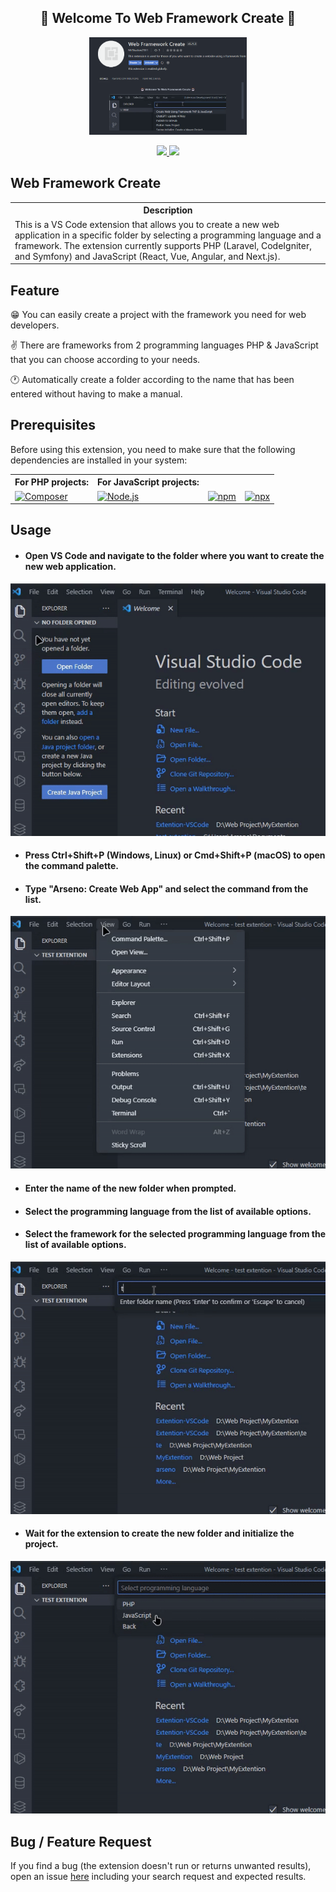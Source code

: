 <p>
  <h2 align="center">🤖 Welcome To Web Framework Create 🤖</h2>
</p>

<!-- Header and Image -->
<p align="center">
  <img src="https://github.com/Arseno11/Extention-VSCode/blob/main/assets/viewext.png?raw=true" width="50%" height="50%"  alt="View">
</p>

<p align="center">
  <a href="/LICENSE.md">
    <img src="https://img.shields.io/github/license/Arseno11/Extention-VSCode?color=darkred&style=for-the-badge">
  </a>
  <a href="https://github.com/Arseno11/Extention-VSCode/commits/">
  <img src="https://img.shields.io/github/last-commit/Arseno11/Extention-VSCode/HEAD?label=last%20update&style=for-the-badge">
</a>
</p>

## Web Framework Create

<table>
<tr>
<th> Description </th>
</tr>
<tr>
<td> This is a VS Code extension that allows you to create a new web application in a specific folder by selecting a programming language and a framework. The extension currently supports PHP (Laravel, CodeIgniter, and Symfony) and JavaScript (React, Vue, Angular, and Next.js). </td>
</tr>
</table>


## Feature

😁 You can easily create a project with the framework you need for web developers.

✌️ There are frameworks from 2 programming languages PHP & JavaScript ​​that you can choose according to your needs.

🕐 Automatically create a folder according to the name that has been entered without having to make a manual.


## Prerequisites

Before using this extension, you need to make sure that the following dependencies are installed in your system:

<table>
  <tr>
    <th>For PHP projects:</th>
    <th>For JavaScript projects:</th>
  </tr>
  <tr>
    <td><a href="https://getcomposer.org"><img src="https://img.shields.io/badge/Composer-C29019?style=for-the-badge&logo=composer&logoColor=white" alt="Composer"></a></td>
    <td><a href="https://nodejs.org/"><img src="https://img.shields.io/badge/Node.js-73AB5F?style=for-the-badge&logo=node.js&logoColor=white" alt="Node.js"></a></td>
    <td><a href="https://www.npmjs.com/"><img src="https://img.shields.io/badge/Npm-C53635?style=for-the-badge&logo=npm&logoColor=white" alt="npm"></a></td>
    <td><a href="https://www.npmjs.com/package/npx"><img src="https://img.shields.io/badge/Npx-73AB5F?style=for-the-badge&logo=npx&logoColor=white" alt="npx"></a></td>
  </tr>
</table>


## Usage

- <h4>Open VS Code and navigate to the folder where you want to create the new web application.</h4>

<p align= "center">
<a href="https://github.com/Arseno11/Extention-VSCode/blob/main/assets/usage1.gif">
    <img src="https://github.com/Arseno11/Extention-VSCode/blob/main/assets/usage1.gif?raw=true" alt="Features">
  </a>
</p>

- <h4>Press Ctrl+Shift+P (Windows, Linux) or Cmd+Shift+P (macOS) to open the command palette.</h4>
- <h4>Type "Arseno: Create Web App" and select the command from the list.</h4>

<p align= "center">
<a href="https://github.com/Arseno11/Extention-VSCode/blob/main/assets/usage2.gif">
    <img src="https://github.com/Arseno11/Extention-VSCode/blob/main/assets/usage2.gif?raw=true" alt="Features">
  </a>
</p>

- <h4>Enter the name of the new folder when prompted.</h4>
- <h4>Select the programming language from the list of available options.</h4>
- <h4>Select the framework for the selected programming language from the list of available options.</h4>

<p align= "center">
<a href="https://github.com/Arseno11/Extention-VSCode/blob/main/assets/usage3.gif">
    <img src="https://github.com/Arseno11/Extention-VSCode/blob/main/assets/usage3.gif?raw=true" alt="Features">
  </a>
</p>

- <h4>Wait for the extension to create the new folder and initialize the project.</h4>

<p align= "center">
<a href="https://github.com/Arseno11/Extention-VSCode/blob/main/assets/usage4.gif">
    <img src="https://github.com/Arseno11/Extention-VSCode/blob/main/assets/usage4.gif?raw=true" alt="Features">
  </a>
</p>

## Bug / Feature Request

If you find a bug (the extension doesn't run or returns unwanted results), open an issue [here](https://github.com/Arseno11/Extention-VSCode/issues) including your search request and expected results.


<!-- * [![Composer][Composer.org]][Composer-url]
* [![Node.js][Node.js]][Nodejs-url]
* [![Npmjs][Npmjs]][Npmjs-url]
* [![Npxjs][Npxjs]][Npxjs-url]
<!-- * [![JavaScript][Javascript.com]][Javascript-url] -->



<!-- [Composer.org]: https://img.shields.io/badge/Composer-C29019?style=for-the-badge&logo=composer&logoColor=white
[Composer-url]: https://getcomposer.org
[Node.js]: https://img.shields.io/badge/Node.js-73AB5F?style=for-the-badge&logo=node.js&logoColor=white
[Nodejs-url]: https://nodejs.org
[Npmjs]: https://img.shields.io/badge/Npm-C53635?style=for-the-badge&logo=npm&logoColor=white
[Npmjs-url]: https://www.npmjs.com
[Npxjs]: https://img.shields.io/badge/Npx-73AB5F?style=for-the-badge&logo=npx&logoColor=white
[Npxjs-url]: https://www.npmjs.com/package/npx -->


<!-- <table>
  <tr>
    <th> For PHP projects: </th>
    <th> For JavaScript projects: </th>
  </tr>
  <tr>
    <td>[![Composer][Composer.org]][Composer-url]</td>
    <td><a href="https://nodejs.org/">Node.js</a>, <a href="https://www.npmjs.com/">npm</a>, <a href="https://www.npmjs.com/package/npx">npx</a></td>
  </tr>
</table> -->